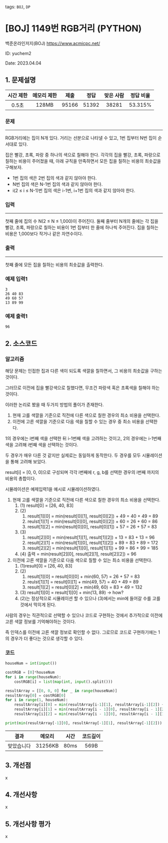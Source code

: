 tags: `BOJ`, `DP`
# [BOJ] 1149번 RGB거리 (PYTHON)
백준온라인저지(BOJ) https://www.acmicpc.net/

ID: yuchem2

Date: 2023.04.04
## 1. 문제설명
| 시간 제한 | 메모리 제한 | 제출  | 정답 | 맞은 사람 | 정답 비율 |
| :---: | :---: | :---: | :---: | :---: | :---: |
|  0.5초   | 128MB | 95166 | 51392 | 38281  | 53.315%  |

### 문제
---
RGB거리에는 집이 N개 있다. 거리는 선분으로 나타낼 수 있고, 1번 집부터 N번 집이 순서대로 있다.

집은 빨강, 초록, 파랑 중 하나의 색으로 칠해야 한다. 각각의 집을 빨강, 초록, 파랑으로 칠하는 비용이 주어졌을 때, 아래 규칙을 만족하면서 모든 집을 칠하는 비용의 최솟값을 구해보자.

+ 1번 집의 색은 2번 집의 색과 같지 않아야 한다.
+ N번 집의 색은 N-1번 집의 색과 같지 않아야 한다.
+ i(2 ≤ i ≤ N-1)번 집의 색은 i-1번, i+1번 집의 색과 같지 않아야 한다.
### 입력
---
첫째 줄에 집의 수 N(2 ≤ N ≤ 1,000)이 주어진다. 둘째 줄부터 N개의 줄에는 각 집을 빨강, 초록, 파랑으로 칠하는 비용이 1번 집부터 한 줄에 하나씩 주어진다. 집을 칠하는 비용은 1,000보다 작거나 같은 자연수이다.

### 출력
---
첫째 줄에 모든 집을 칠하는 비용의 최솟값을 출력한다.

### 예제 입력1
```
3
26 40 83
49 60 57
13 89 99
```

### 예제 출력1
```
96
```
## 2. 소스코드
### 알고리즘
해당 문제는 인접한 집과 다른 색이 되도록 색깔을 칠하면서, 그 비용의 최솟값을 구하는 것이다. 

그러므로 이전에 집을 빨강색으로 칠했다면, 무조건 파랑색 혹은 초록색을 칠해야 하는 것이다. 

이러한 논리로 봤을 때 두가지 방법의 풀이가 존재한다.
1. 현재 고를 색깔을 기준으로 직전에 다른 색으로 칠한 경우의 최소 비용을 선택한다. 
2. 이전에 고른 색깔을 기준으로 다음 색을 칠할 수 있는 경우 중 최소 비용을 선택한다.

1의 경우에는 i번째 색을 선택한 뒤 i-1번째 색을 고려하는 것이고, 2의 경우에는 i-1번째 색을 고려해 i번째 색을 선택하는 것이다. 

두 경우가 매우 다른 것 같지만 실제로는 동일하게 동작한다. 두 경우를 모두 시뮬레이션을 통해 고려해 보았다.

result[i] = [0, 0, 0]으로 구성되며 각각 i번째에 r, g, b를 선택한 경우의 i번째 까지의 비용의 총합이다. 

시뮬레이션은 예제입력1을 예시로 시뮬레이션하였다. 

1. 현재 고를 색깔을 기준으로 직전에 다른 색으로 칠한 경우의 최소 비용을 선택한다. 
	1. (1) result[0] = [26, 40, 83]
	2. (2)
		1. result[1][0] = min(result[0][1], result[0][2]) + 49 = 40 + 49 = 89
		2. reulst[1][1] = min(result[0][0], result[0][2]) + 60 = 26 + 60 = 86
		3. result[1][2] = min(result[0][0], result[0][1]) + 57 = 26 + 57 = 83
	3. (3)
		1. result[2][0] = min(result[1][1], result[1][2]) + 13 = 83 + 13 = 96
		2. result[2][1] = min(result[1][0], result[1][2]) + 89 = 83 + 89 = 172
		3. result[2][2] = min(result[1][0], result[1][1]) + 99 = 86 + 99 = 185
	4. (4) 출력 = min(result[2][0], result[2][1], result[2][2]) = 96
2. 이전에 고른 색깔을 기준으로 다음 색으로 칠할 수 있는 최소 비용을 선택한다. 
	1. (1)result[0] = [26, 40, 83]
	2. (2)
		1. result[1][0] = result[0][0] + min(60, 57) = 26 + 57 = 83
		2. reulst[1][1] = result[0][1] + min(49, 57) = 40 + 49 = 89
		3. result[1][2] = result[0][2] + min(49, 60) = 83 + 49 = 132
	3. (3) result[1][0] = result[1][0] + min(13, 89) -> how?
	4. (2)는 정상적으로 시뮬레이션 할 수 있으나 (3)에서는 min에 들어갈 수를 고를 것에서 막히게 된다. 

사람의 경우는 직관적으로 선택할 수 있으나 코드로 구현하는 것에서 추가적으로 이전에 고른 색깔 정보를 기억해야하는 것이다. 

즉 인덱스를 이전에 고른 색깔 정보로 확인할 수 없다. 그로므로 코드로 구현하기에는 1의 경우가 더 좋다는 것으로 생각할 수 있다. 


### 코드
```Python
houseNum = int(input())

costRGB = [0]*houseNum
for i in range(houseNum):
    costRGB[i] = list(map(int, input().split()))

resultArray = [[0, 0, 0] for _ in range(houseNum)]
resultArray[0] = costRGB[0]
for i in range(1, houseNum):
    resultArray[i][0] = min(resultArray[i-1][1], resultArray[i-1][2]) + costRGB[i][0]
    resultArray[i][1] = min(resultArray[i - 1][0], resultArray[i - 1][2]) + costRGB[i][1]
    resultArray[i][2] = min(resultArray[i - 1][0], resultArray[i - 1][1]) + costRGB[i][2]

print(min(resultArray[-1][0], resultArray[-1][1], resultArray[-1][2]))
```

| 결과 | 메모리 | 시간 | 코드길이 |
|:---:|:-----: | :---: | :----: |
| 맞았습니다 | 31256KB | 80ms | 569B |


## 3. 개선점
x
## 4. 개선사항
x
## 5. 개선사항 평가
x
